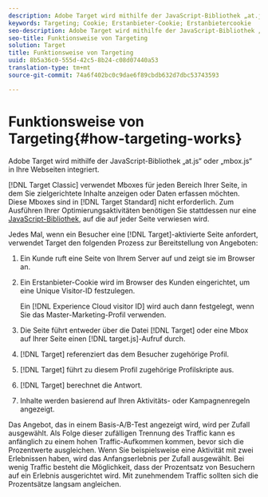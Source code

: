 ```yaml
---
description: Adobe Target wird mithilfe der JavaScript-Bibliothek „at.js“ oder „mbox.js“ in Ihre Webseiten integriert.
keywords: Targeting; Cookie; Erstanbieter-Cookie; Erstanbietercookie
seo-description: Adobe Target wird mithilfe der JavaScript-Bibliothek „at.js“ oder „mbox.js“ in Ihre Webseiten integriert.
seo-title: Funktionsweise von Targeting
solution: Target
title: Funktionsweise von Targeting
uuid: 8b5a36c0-555d-42c5-8b24-c08d07440a53
translation-type: tm+mt
source-git-commit: 74a6f402bc0c9dae6f89cbdb632d7dbc53743593

---
```



# Funktionsweise von Targeting{#how-targeting-works}

Adobe Target wird mithilfe der JavaScript-Bibliothek „at.js“ oder „mbox.js“ in Ihre Webseiten integriert.

[!DNL Target Classic] verwendet Mboxes für jeden Bereich Ihrer Seite, in dem Sie zielgerichtete Inhalte anzeigen oder Daten erfassen möchten. Diese Mboxes sind in [!DNL Target Standard] nicht erforderlich. Zum Ausführen Ihrer Optimierungsaktivitäten benötigen Sie stattdessen nur eine [JavaScript-Bibliothek](../c-implementing-target/c-considerations-before-you-implement-target/target-implement.md#concept_60B748DE4293488F917E8F1FA4C7E9EB), auf die auf jeder Seite verwiesen wird.

Jedes Mal, wenn ein Besucher eine [!DNL Target]-aktivierte Seite anfordert, verwendet Target den folgenden Prozess zur Bereitstellung von Angeboten:

1. Ein Kunde ruft eine Seite von Ihrem Server auf und zeigt sie im Browser an.
1. Ein Erstanbieter-Cookie wird im Browser des Kunden eingerichtet, um eine Unique Visitor-ID festzulegen.

   Ein [!DNL Experience Cloud visitor ID] wird auch dann festgelegt, wenn Sie das Master-Marketing-Profil verwenden.

1. Die Seite führt entweder über die Datei [!DNL Target] oder eine Mbox auf Ihrer Seite einen [!DNL target.js]-Aufruf durch.
1. [!DNL Target] referenziert das dem Besucher zugehörige Profil.
1. [!DNL Target] führt zu diesem Profil zugehörige Profilskripte aus.
1. [!DNL Target] berechnet die Antwort.
1. Inhalte werden basierend auf Ihren Aktivitäts- oder Kampagnenregeln angezeigt.

Das Angebot, das in einem Basis-A/B-Test angezeigt wird, wird per Zufall ausgewählt. Als Folge dieser zufälligen Trennung des Traffic kann es anfänglich zu einem hohen Traffic-Aufkommen kommen, bevor sich die Prozentwerte ausgleichen. Wenn Sie beispielsweise eine Aktivität mit zwei Erlebnissen haben, wird das Anfangserlebnis per Zufall ausgewählt. Bei wenig Traffic besteht die Möglichkeit, dass der Prozentsatz von Besuchern auf ein Erlebnis ausgerichtet wird. Mit zunehmendem Traffic sollten sich die Prozentsätze langsam angleichen.
